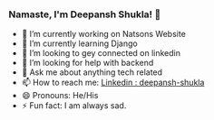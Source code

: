 ### Namaste, I'm Deepansh Shukla! 👋

- 🔭 I’m currently working on Natsons Website
- 🌱 I’m currently learning Django
- 👯 I’m looking to gey connected on linkedin
- 🤔 I’m looking for help with backend
- 💬 Ask me about anything tech related
- 📫 How to reach me: [Linkedin : deepansh-shukla](linkedin.com/in/deepansh-shukla-2bb6b91aa/?originalSubdomain=in)
- 😄 Pronouns: He/His
- ⚡ Fun fact: I am always sad.
